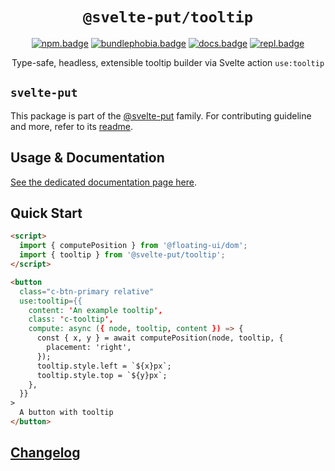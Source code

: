 <div align="center">

# `@svelte-put/tooltip`

[![npm.badge]][npm] [![bundlephobia.badge]][bundlephobia] [![docs.badge]][docs] [![repl.badge]][repl]

Type-safe, headless, extensible tooltip builder via Svelte action `use:tooltip`

</div>

## `svelte-put`

This package is part of the [@svelte-put][github.monorepo] family. For contributing guideline and more, refer to its [readme][github.monorepo].

## Usage & Documentation

[See the dedicated documentation page here][docs].

## Quick Start

```html
<script>
  import { computePosition } from '@floating-ui/dom';
  import { tooltip } from '@svelte-put/tooltip';
</script>

<button
  class="c-btn-primary relative"
  use:tooltip={{
    content: 'An example tooltip',
    class: 'c-tooltip',
    compute: async ({ node, tooltip, content }) => {
      const { x, y } = await computePosition(node, tooltip, {
        placement: 'right',
      });
      tooltip.style.left = `${x}px`;
      tooltip.style.top = `${y}px`;
    },
  }}
>
  A button with tooltip
</button>
```

## [Changelog][github.changelog]

<!-- github specifics -->

[github.monorepo]: https://github.com/vnphanquang/svelte-put
[github.changelog]: https://github.com/vnphanquang/svelte-put/blob/main/packages/tooltip/CHANGELOG.md
[github.issues]: https://github.com/vnphanquang/svelte-put/issues?q=

<!-- heading badge -->

[npm.badge]: https://img.shields.io/npm/v/@svelte-put/tooltip
[npm]: https://www.npmjs.com/package/@svelte-put/tooltip
[bundlephobia.badge]: https://img.shields.io/bundlephobia/minzip/@svelte-put/tooltip?label=minzipped
[bundlephobia]: https://bundlephobia.com/package/@svelte-put/tooltip
[repl]: https://svelte.dev/repl/ac411d28f87b4b6d9942e050fa29e0cd
[repl.badge]: https://img.shields.io/static/v1?label=&message=Svelte+REPL&logo=svelte&logoColor=fff&color=ff3e00
[docs]: https://svelte-put.vnphanquang.com/docs/tooltip
[docs.badge]: https://img.shields.io/badge/-Docs%20Site-blue
